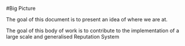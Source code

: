 #Big Picture

The goal of this document is to present an idea of where we are at.

The goal of this body of work is to contribute to the implementation of a large scale and generalised Reputation System
